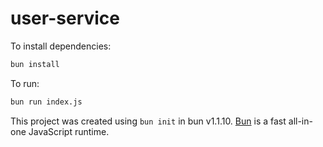 # user-service

To install dependencies:

```bash
bun install
```

To run:

```bash
bun run index.js
```

This project was created using `bun init` in bun v1.1.10. [Bun](https://bun.sh) is a fast all-in-one JavaScript runtime.
